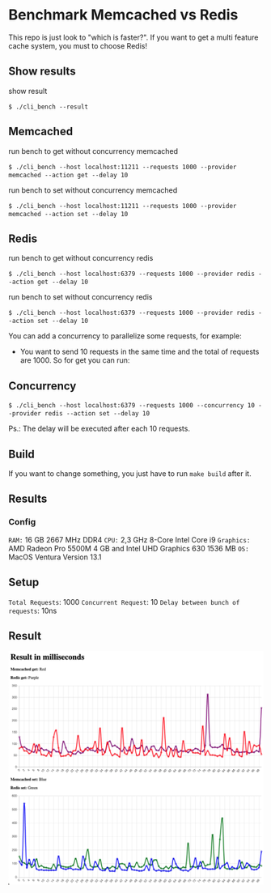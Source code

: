 # Benchmark Memcached vs Redis

This repo is just look to "which is faster?". If you want to get a multi feature cache system, you must to choose Redis!

## Show results

show result
```shell
$ ./cli_bench --result
```

## Memcached

run bench to get without concurrency memcached
```shell
$ ./cli_bench --host localhost:11211 --requests 1000 --provider memcached --action get --delay 10
```

run bench to set without concurrency memcached
```shell
$ ./cli_bench --host localhost:11211 --requests 1000 --provider memcached --action set --delay 10
```

## Redis

run bench to get without concurrency redis
```shell
$ ./cli_bench --host localhost:6379 --requests 1000 --provider redis --action get --delay 10
```

run bench to set without concurrency redis
```shell
$ ./cli_bench --host localhost:6379 --requests 1000 --provider redis --action set --delay 10
```

You can add a concurrency to parallelize some requests, for example:
- You want to send 10 requests in the same time and the total of requests are 1000. So for get you can run:

## Concurrency

```shell
$ ./cli_bench --host localhost:6379 --requests 1000 --concurrency 10 --provider redis --action set --delay 10
```

Ps.: The delay will be executed after each 10 requests.


## Build

If you want to change something, you just have to run ``make build`` after it.

## Results

### Config

``RAM:`` 16 GB 2667 MHz DDR4
``CPU:`` 2,3 GHz 8-Core Intel Core i9
``Graphics:`` AMD Radeon Pro 5500M 4 GB and Intel UHD Graphics 630 1536 MB
``OS:`` MacOS Ventura Version 13.1

## Setup
``Total Requests``: 1000
``Concurrent Request``: 10
``Delay between bunch of requests``: 10ns

## Result
<img src="result.png" />